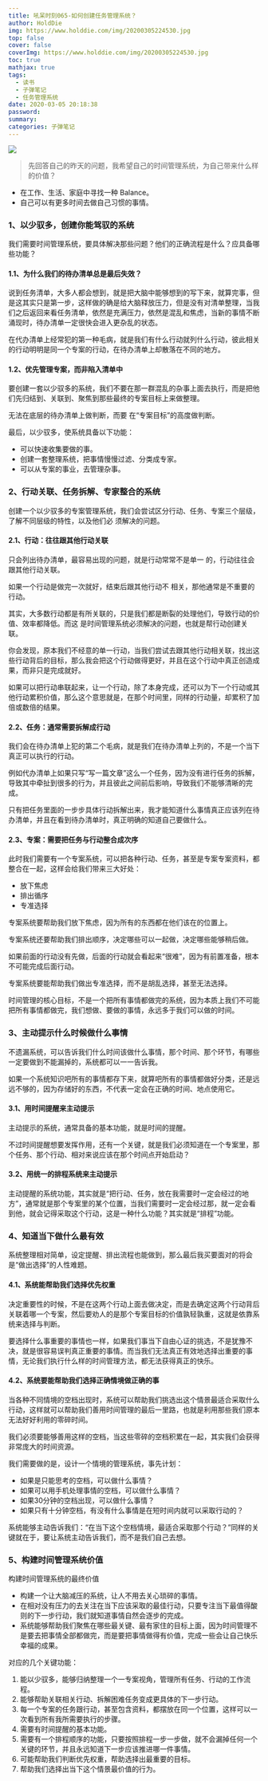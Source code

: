 ```yaml
---
title: 吼呆时刻065-如何创建任务管理系统？
author: HoldDie
img: https://www.holddie.com/img/20200305224530.jpg
top: false
cover: false
coverImg: https://www.holddie.com/img/20200305224530.jpg
toc: true
mathjax: true
tags:
  - 读书
  - 子弹笔记
  - 任务管理系统
date: 2020-03-05 20:18:38
password: 
summary: 
categories: 子弹笔记
---
```




![](https://www.holddie.com/img/20200305224530.jpg)



> 先回答自己的昨天的问题，我希望自己的时间管理系统，为自己带来什么样的价值？

- 在工作、生活、家庭中寻找一种 Balance。
- 自己可以有更多时间去做自己习惯的事情。



### 1、以少驭多，创建你能驾驭的系统

我们需要时间管理系统，要具体解决那些问题？他们的正确流程是什么？应具备哪些功能？

#### 1.1、为什么我们的待办清单总是最后失效？

说到任务清单，大多人都会想到，就是把大脑中能够想到的写下来，就算完事，但是这其实只是第一步，这样做的确是给大脑释放压力，但是没有对清单整理，当我们之后返回来看任务清单，依然是充满压力，依然是混乱和焦虑，当新的事情不断涌现时，待办清单一定很快会进入更杂乱的状态。



在代办清单上经常犯的第一种毛病，就是我们有什么行动就列什么行动，彼此相关的行动明明是同一个专案的行动，在待办清单上却散落在不同的地方。

#### 1.2、优先管理专案，而非陷入清单中

要创建一套以少驭多的系统，我们不要在那一群混乱的杂事上面去执行，而是把他们先归结到、关联到、聚焦到那些最终的专案目标上来做整理。



无法在底层的待办清单上做判断，而要 在“专案目标”的高度做判断。



最后，以少驭多，使系统具备以下功能：

- 可以快速收集要做的事。
- 创建一套整理系统，把事情慢慢过滤、分类成专家。
- 可以从专案的事业，去管理杂事。



### 2、行动关联、任务拆解、专家整合的系统

创建一个以少驭多的专案管理系统，我们会尝试区分行动、任务、专案三个层级，了解不同层级的特性，以及他们必 须解决的问题。

#### 2.1、行动：往往跟其他行动关联

只会列出待办清单，最容易出现的问题，就是行动常常不是单一 的，行动往往会跟其他行动关联。



如果一个行动是做完一次就好，结束后跟其他行动不 相关，那他通常是不重要的行动。



其实，大多数行动都是有所关联的，只是我们都是断裂的处理他们，导致行动的价值、效率都降低。而这 是时间管理系统必须解决的问题，也就是帮行动创建关联。



你会发现，原本我们不经意的单一行动，当我们尝试去跟其他行动相关联，找出这些行动背后的目标，那么我会把这个行动做得更好，并且在这个行动中真正创造成果，而非只是完成就好。



如果可以把行动串联起来，让一个行动，除了本身完成，还可以为下一个行动或其他行动累积价值，那么这个意思就是，在那个时间里，同样的行动量，却累积了加倍或数倍的结果。



#### 2.2、任务：通常需要拆解成行动

我们会在待办清单上犯的第二个毛病，就是我们在待办清单上列的，不是一个当下真正可以执行的行动。



例如代办清单上如果只写“写一篇文章”这么一个任务，因为没有进行任务的拆解，导致其中牵扯到很多的行为，并且彼此之间前后影响，导致我们不能够清晰的完成。



只有把任务里面的一步步具体行动拆解出来，我才能知道什么事情真正应该列在待办清单，并且在看到待办清单时，真正明确的知道自己要做什么。



#### 2.3、专案：需要把任务与行动整合成次序

此时我们需要有一个专案系统，可以把各种行动、任务，甚至是专案专案资料，都整合在一起，这样会给我们带来三大好处：

- 放下焦虑
- 排出循序
- 专准选择



专案系统要帮助我们放下焦虑，因为所有的东西都在他们该在的位置上。



专案系统还要帮助我们排出顺序，决定哪些可以一起做，决定哪些能够稍后做。



如果前面的行动没有先做，后面的行动就会看起来“很难”，因为有前置准备，根本不可能完成后面行动。



专案系统要能帮助我们做出专准选择，而不是胡乱选择，甚至无法选择。



时间管理的核心目标，不是一个把所有事情都做完的系统，因为本质上我们不可能把所有事情都做完，我们想做、要做的事情，永远多于我们可以做的时间。



### 3、主动提示什么时候做什么事情

不遗漏系统，可以告诉我们什么时间该做什么事情，那个时间、那个环节，有哪些一定要做到不能漏掉的，系统都可以一一告诉我。



如果一个系统知识吧所有的事情都存下来，就算吧所有的事情都做好分类，还是远远不够的，因为存储好的东西，不代表一定会在正确的时间、地点使用它。



#### 3.1、用时间提醒来主动提示

主动提示的系统，通常具备的基本功能，就是时间的提醒。



不过时间提醒想要发挥作用，还有一个关键，就是我们必须知道在一个专案里，那个任务、那个行动、相对来说应该在那个时间点开始启动？



#### 3.2、用统一的排程系统来主动提示

主动提醒的系统功能，其实就是“把行动、任务，放在我需要时一定会经过的地方”，通常就是那个专案里的某个位置，当我们需要时一定会经过那，就一定会看到他，就会记得采取这个行动，这是一种什么功能？其实就是“排程”功能。



### 4、知道当下做什么最有效

系统整理相对简单，设定提醒、排出流程也能做到，那么最后我买要面对的将会是“做出选择”的人性难题。



#### 4.1、系统能帮助我们选择优先权重

决定重要性的时候，不是在这两个行动上面去做决定，而是去确定这两个行动背后关联着哪一个专案，然后要劝人的是那个专案目标的价值孰轻孰重，这就是依靠系统来选择与判断。



要选择什么事重要的事情也一样，如果我们事当下自由心证的挑选，不是犹豫不决，就是很容易误判真正重要的事情。而当我们无法真正有效地选择出重要的事情，无论我们执行什么样的时间管理方法，都无法获得真正的快乐。



#### 4.2、系统要能帮助我们选择正确情境做正确的事

当各种不同情境的空档出现时，系统可以帮助我们挑选出这个情景最适合采取什么行动，这样就可以帮助我们善用时间管理的最后一里路，也就是利用那些我们原本无法好好利用的零碎时间。



我们必须要能够善用这样的空档，当这些零碎的空档积累在一起，其实我们会获得非常庞大的时间资源。



我们需要做的是，设计一个情境的管理系统，事先计划：

- 如果是只能思考的空档，可以做什么事情？
- 如果可以用手机处理事情的空档，可以做什么事情？
- 如果30分钟的空档出现，可以做什么事情？
- 如果只有十分钟空档，有没有什么事情是在短时间内就可以采取行动的？



系统能够主动告诉我们：“在当下这个空档情境，最适合采取那个行动？”同样的关键就在于，要让系统主动告诉我们，而不是我们自己去想。



### 5、构建时间管理系统价值

构建时间管理系统的最终价值

- 构建一个让大脑减压的系统，让人不用去关心琐碎的事情。
- 在相对没有压力的去关注在当下应该采取的最佳行动，只要专注当下最值得酸则的下一步行动，我们就知道事情自然会逐步的完成。
- 系统能够帮助我们聚焦在哪些最关键、最有家住的目标上面，因为时间管理不是要去把事情全部都做完，而是要把事情做得有价值，完成一些会让自己快乐幸福的成果。



对应的几个关键功能：

1. 能以少驭多，能够归纳整理一个一专案视角，管理所有任务、行动的工作流程。
2. 能够帮助关联相关行动、拆解困难任务变成更具体的下一步行动。
3. 每一个专案的任务跟行动，甚至包含资料，都摆放在同一个位置，这样可以一次看到所有我所需要执行的步骤。
4. 需要有时间提醒的基本功能。
5. 需要有一个排程顺序的功能，只要按照排程一步一步做，就不会漏掉任何一个关键的环节，并且永远知道下一步应该推进哪一件事情。
6. 可能帮助我们判断优先权重，帮助选择出最重要的目标。
7. 帮助我们选择出当下这个情景最价值的行为。

